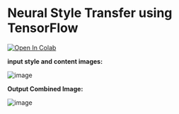# Neural Style Transfer using TensorFlow

[![Open In Colab](https://colab.research.google.com/assets/colab-badge.svg)](https://colab.research.google.com/drive/1Skl5C3mUmD7Lq88NgdKEWXeqbkyaW-bU?usp=sharing)


**input style and content images:**

![image](https://github.com/user-attachments/assets/9b7dbe0f-0b28-4749-9565-e4b27014944a)


**Output Combined Image:**

![image](https://github.com/user-attachments/assets/b3cdc099-1a05-4b72-ba20-f60d035d4d66)
